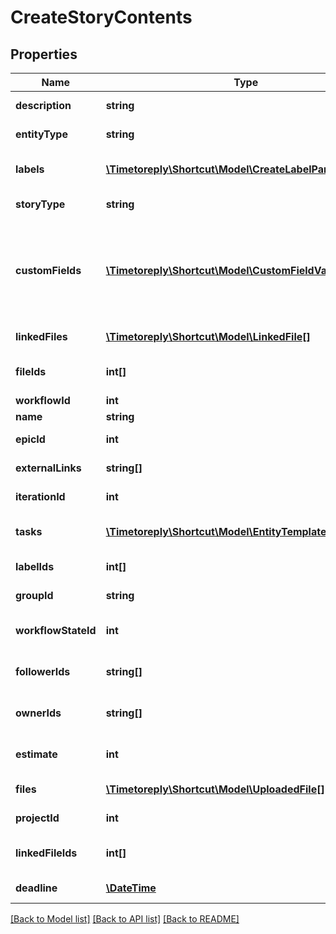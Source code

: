 # CreateStoryContents

## Properties
Name | Type | Description | Notes
------------ | ------------- | ------------- | -------------
**description** | **string** | The description of the story. | [optional] 
**entityType** | **string** | A string description of this resource. | [optional] 
**labels** | [**\Timetoreply\Shortcut\Model\CreateLabelParams[]**](CreateLabelParams.md) | An array of labels to be populated by the template. | [optional] 
**storyType** | **string** | The type of story (feature, bug, chore). | [optional] 
**customFields** | [**\Timetoreply\Shortcut\Model\CustomFieldValueParams[]**](CustomFieldValueParams.md) | An array of maps specifying a CustomField ID and CustomFieldEnumValue ID that represents an assertion of some value for a CustomField. | [optional] 
**linkedFiles** | [**\Timetoreply\Shortcut\Model\LinkedFile[]**](LinkedFile.md) | An array of linked files attached to the story. | [optional] 
**fileIds** | **int[]** | An array of the attached file IDs to be populated. | [optional] 
**workflowId** | **int** | The ID of the workflow. | [optional] 
**name** | **string** | The name of the story. | [optional] 
**epicId** | **int** | The ID of the epic the to be populated. | [optional] 
**externalLinks** | **string[]** | An array of external links to be populated. | [optional] 
**iterationId** | **int** | The ID of the iteration the to be populated. | [optional] 
**tasks** | [**\Timetoreply\Shortcut\Model\EntityTemplateTask[]**](EntityTemplateTask.md) | An array of tasks to be populated by the template. | [optional] 
**labelIds** | **int[]** | An array of label ids attached to the story. | [optional] 
**groupId** | **string** | The ID of the group to be populated. | [optional] 
**workflowStateId** | **int** | The ID of the workflow state the story is currently in. | [optional] 
**followerIds** | **string[]** | An array of UUIDs for any Members listed as Followers. | [optional] 
**ownerIds** | **string[]** | An array of UUIDs of the owners of this story. | [optional] 
**estimate** | **int** | The numeric point estimate to be populated. | [optional] 
**files** | [**\Timetoreply\Shortcut\Model\UploadedFile[]**](UploadedFile.md) | An array of files attached to the story. | [optional] 
**projectId** | **int** | The ID of the project the story belongs to. | [optional] 
**linkedFileIds** | **int[]** | An array of the linked file IDs to be populated. | [optional] 
**deadline** | [**\DateTime**](\DateTime.md) | The due date of the story. | [optional] 

[[Back to Model list]](../../README.md#documentation-for-models) [[Back to API list]](../../README.md#documentation-for-api-endpoints) [[Back to README]](../../README.md)

